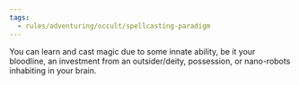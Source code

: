 ```yaml
---
tags:
  - rules/adventuring/occult/spellcasting-paradigm
---
```

You can learn and cast magic due to some innate ability, be it your bloodline, an investment from an outsider/deity, possession, or nano-robots inhabiting in your brain.
